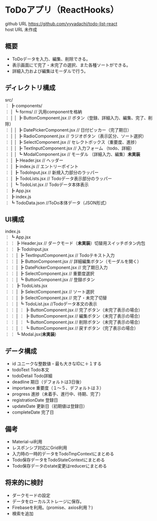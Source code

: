 # ToDoアプリ（ReactHooks）
 github URL https://github.com/yyyadachi/todo-list-react  
 host URL 未作成

## 概要
- ToDoデータを入力、編集、削除できる。
- 表示画面にて完了・未完了の選択、また各種ソートができる。
- 詳細入力および編集はモーダルで行う。

## ディレクトリ構成
src/  
￤ ┣ components/  
￤ │ ┗ forms/ // 汎用componentを格納  
￤ │ │ ┣ ButtonComponent.jsx // ボタン（登録、詳細入力、編集、完了、削除）  
￤ │ │ ┣ DatePickerComponent.jsx // 日付ピッカー（完了期日）  
￤ │ │ ┣ RadioComponent.jsx // ラジオボタン（表示区分、ソート選択）  
￤ │ │ ┣ SelectComponent.jsx // セレクトボックス（重要度、進捗）  
￤ │ │ ┣ TextInputComponent.jsx // 入力フォーム （todo、詳細）  
￤ │ │ ┗ ModalComponent.jsx // モーダル （詳細入力、編集）**未実装**  
￤ │ ┣ Header.jsx // ヘッダー  
￤ │ ┣ index.js // エントリーポイント  
￤ │ ┣ TodoInput.jsx // 新規入力部分のラッパー  
￤ │ ┣ TodoLists.jsx // Todoデータ表示部分のラッパー  
￤ │ ┗ TodoList.jsx // Todoデータ本体表示  
￤ ┣ App.jsx  
￤ ┣ index.js  
￤ ┗ TodoData.json //ToDo本体データ（JSON形式）

## UI構成
index.js  
￤ ┗ App.jsx  
￤ ￤ ┣ Header.jsx  // ダークモード（**未実装**）切替用スイッチボタン内包  
￤ ￤ ┣ TodoInput.jsx  
￤ ￤ │ ┣ TextInputComponent.jsx // Todoテキスト入力  
￤ ￤ │ ┣  ButtonComponent.jsx // 詳細編集ボタン（モーダルを開く）  
￤ ￤ │ ┣  DatePickerComponent.jsx // 完了期日入力  
￤ ￤ │ ┣  SelectComponent.jsx // 重要度選択  
￤ ￤ │ ┗ ButtonComponent.jsx // 登録ボタン  
￤ ￤ ┣ TodoLists.jsx  
￤ ￤ │ ┣ SelectComponent.jsx // ソート選択  
￤ ￤ │ ┣ SelectComponent.jsx // 完了・未完了切替  
￤ ￤ │ ┗ TodoList.jsx //Todoデータ本文の表示  
￤ ￤ │ ￤ ┣ ButtonComponent.jsx // 完了ボタン（未完了表示の場合）  
￤ ￤ │ ￤ ┣ ButtonComponent.jsx // 編集ボタン（未完了表示の場合）  
￤ ￤ │ ￤ ┗ ButtonComponent.jsx // 削除ボタン（未完了表示の場合）  
￤ ￤ │ ￤ ┗ ButtonComponent.jsx // 戻すボタン（完了表示の場合）  
￤ ￤ ┗ Modal.jsx(**未実装**)  

## データ構成
- id ユニークな整数値・最も大きなIDに＋１する
- todoText Todo本文
- todoDetail Todo詳細
- deadline 期日（デフォルトは3日後）
- importance 重要度（１～５、デフォルトは３）
- progress 進捗（未着手、進行中、待期、完了）  
- registrationDate 登録日
- updateDate 更新日（初期値は登録日）
- completeDate 完了日

## 備考
- Material-ui利用
- レスポンシブ対応にGrid利用
- 入力時の一時的データをTodoTmpContextにまとめる
- Todo保存データをTodoStateContextにまとめる
- Todo保存データのstate変更はreducerにまとめる
## 将来的に検討
- ダークモードの設定
- データをローカルストレージに保存。
- Firebaseを利用。(promise、axios利用？)
- 検索を追加
